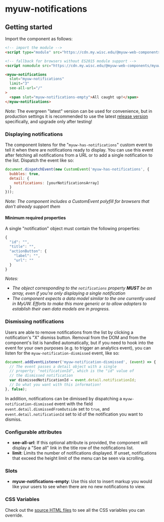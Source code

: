 # myuw-notifications

## Getting started

Import the component as follows:

```html
<!-- import the module -->
<script type="module" src="https://cdn.my.wisc.edu/@myuw-web-components/myuw-notifications@latest/myuw-notifications.min.mjs"></script>

<!-- fallback for browsers without ES2015 module support -->
<script nomodule src="https://cdn.my.wisc.edu/@myuw-web-components/myuw-notifications@latest/myuw-notifications.min.js"></script>

<myuw-notifications
  slot="myuw-notifications"
  limit="3"
  see-all-url="/"
>
  <span slot="myuw-notifications-empty">All caught up!</span>
</myuw-notifications>
```

_Note:_ The evergreen "latest" version can be used for convenience, but in production settings it is recommended to use the latest [release version](https://github.com/myuw-web-components/myuw-notifications/releases) specifically, and upgrade only after testing!

### Displaying notifications

The component listens for the "`myuw-has-notifications`" custom event to tell it when there are notifications ready to display. You can use this event after fetching all notifications from a URL or to add a single notification to the list. Dispatch the event like so:

```js
document.dispatchEvent(new CustomEvent('myuw-has-notifications', {
  bubbles: true,
  detail: {
    notifications: [yourNotificationsArray]
  }
}));
```

*Note: The component includes a CustomEvent polyfill for browsers that don't already support them*

#### Minimum required properties

A single "notification" object must contain the following properties:

```js
{
  "id": "",
  "title": "",
  "actionButton": {
    "label": "",
    "url": ""
  }
}
```

*Notes:*
- *The object corresponding to the `notifications` property **MUST** be an array, even if you're only displaying a single notification*
- *The component expects a data model similar to the one currently used in MyUW. Efforts to make this more generic or to allow adopters to establish their own data models are in progress.*

### Dismissing notifications

Users are able to remove notifications from the list by clicking a notification's "X" dismiss button. Removal from the DOM and from the component's list is handled automatically, but if you need to hook into the event for your own purposes (e.g. to trigger an analytics event), you can listen for the `myuw-notification-dismissed` event, like so:

```js
document.addEventListener('myuw-notification-dismissed', (event) => {
  // The event passes a detail object with a single
  // property: "notificationId", which is the "id" value of
  // the dismissed notification
  var dismissedNotificationId = event.detail.notificationId;
  // Do what you want with this information!
}, false);
```

In addition, notifications can be dimissed by dispatching a `myuw-notification-dismissed` event with the field `event.detail.dismissedFromOutside` set to `true`, and `event.detail.notificationId` set to id of the notification you want to dismiss.

### Configurable attributes

- **see-all-url**: If this optional attribute is provided, the component will display a "See all" link in the title row of the notifications list.
- **limit**: Limits the number of notifications displayed. If unset, notifications that exceed the height limit of the menu can be seen via scrolling.

### Slots

- **myuw-notifications-empty**: Use this slot to insert markup you would like your users to see when there are no new notifications to view.

### CSS Variables

Check out the [source HTML files](src/myuw-notifications.html) to see all the CSS variables you can override.
